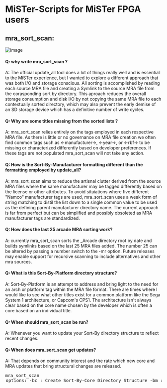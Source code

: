 # MiSTer-Scripts for MiSTer FPGA users<br>

## mra_sort_scan:<br>
![image](https://user-images.githubusercontent.com/45669411/109841961-96bd1c00-7c17-11eb-8c90-70a486edb3a0.png)

#### Q: why write mra_sort_scan ?<br>
A: The official update_all tool does a lot of things really well and is essential to the MiSTer experience, but I wanted to explore a different approach that was both I/O and storage conscious. All sorting is accomplished by reading each source MRA file and creating a Symlink to the source MRA file from the corasponding sort by directory. This aproach reduces the overall storage consumption and disk I/O by not copying the same MRA file to each contextually sorted directory, which may also prevent the early demise of an SD storage device which has a definitive number of write cycles. <br>
 #### Q: Why are some titles missing from the sorted lists ?<br>
 A: mra_sort_scan relies entirely on the tags employed in each respective MRA file. As there is little or no governance on MRA file creation we often find common tags such as <-manufacturer->, <-year->, or <-rbf-> to be missing or characterized differently based on developer preferences. If these tags are not populated mra_sort_scan will not take any action.
 
 #### Q: How is the Sort-By-Manufacturer formatting different than the formatting employed by update_all?
 A: mra_sort_scan aims to reduce the artisnal clutter derived from the source MRA files where the same manufacturer may be tagged differently based on the license or other attributes. To avoid situiations where five different "Namco" manufacturer tags are used, mra_sort_scan uses a weak form of string matching to distil the list down to a single common value to be used as the defining parent manufacturer directory name. The current approach is far from perfect but can be simplified and possibly obsoleted as MRA manufacturer tags are standardized. 

 #### Q: How does the last 25 arcade MRA sorting work?
 A: currently mra_sort_scan sorts the _Arcade directory root by date and builds symlinks based on the last 25 MRA files added. The number 25 can be altered by passing a number switch to the -mr option. Future releases may enable support for recursive scanning to include alternatives and other mra sources.

 #### Q: What is this Sort-By-Platform directory structure?
 A: Sort-By-Platform is an attempt to address and bring light to the need for an arch or platform tag within the MRA file format. There are times where I would like to see what other titles exist for a common platform like the Sega System 1 architecture, or Capcom's CPS1. The architecture isn't always clear based on the core name chosen by the developer which is often a core based on an individual title.
 
 #### Q: When should mra_sort_scan be run?
 A: Whenever you want to update your Sort-By directory structure to reflect recent changes.
 
 #### Q: When does mra_sort_scan get updates?
 A: That depends on community interest and the rate which new core and MRA updates that bring structural changes are released.
 
<pre>
mra_sort_scan <option> <switch>
options:
   -bc : Create Sort-By-Core Directory Structure
   -bm : Create Sort-By-Manufacturer Directory Structure
   -by : Create Sort-By-Year Directory Structure
   -bp : Create Sort-By-Platform Directory Structure
   -mr : Create Last 25 Arcade Most Recent Updates Directory Structure
       : Passing a number overides the default 25

switches:
     -v : verbose output

example:
     ./mra_sort_scan -mr 35
</pre>
